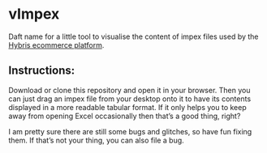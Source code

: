 vImpex
======

Daft name for a little tool to visualise the content of impex files used by the [Hybris ecommerce platform](http://hybris.com).

## Instructions:
Download or clone this repository and open it in your browser.
Then you can just drag an impex file from your desktop onto it to have its contents displayed in a more readable tabular format. 
If it only helps you to keep away from opening Excel occasionally then that’s a good thing, right?

I am pretty sure there are still some bugs and glitches, so have fun fixing them. If that’s not your thing, you can also file a bug.
